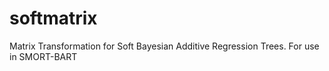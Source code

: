 
# softmatrix

Matrix Transformation for Soft Bayesian Additive Regression Trees. For use in SMORT-BART


